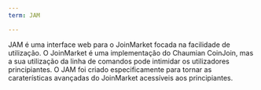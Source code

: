 ```yaml
---
term: JAM

---
```

JAM é uma interface web para o JoinMarket focada na facilidade de utilização. O JoinMarket é uma implementação do Chaumian CoinJoin, mas a sua utilização da linha de comandos pode intimidar os utilizadores principiantes. O JAM foi criado especificamente para tornar as caraterísticas avançadas do JoinMarket acessíveis aos principiantes.